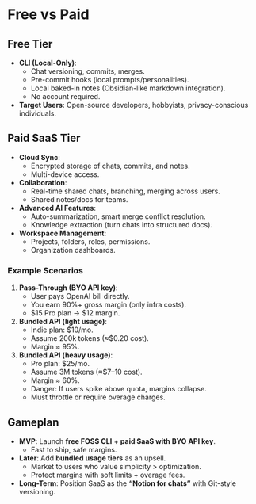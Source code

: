# Free vs Paid

## Free Tier

- **CLI (Local-Only)**:
  - Chat versioning, commits, merges.
  - Pre-commit hooks (local prompts/personalities).
  - Local baked-in notes (Obsidian-like markdown integration).
  - No account required.
- **Target Users**: Open-source developers, hobbyists, privacy-conscious individuals.

## Paid SaaS Tier

- **Cloud Sync**:
  - Encrypted storage of chats, commits, and notes.
  - Multi-device access.
- **Collaboration**:
  - Real-time shared chats, branching, merging across users.
  - Shared notes/docs for teams.
- **Advanced AI Features**:
  - Auto-summarization, smart merge conflict resolution.
  - Knowledge extraction (turn chats into structured docs).
- **Workspace Management**:
  - Projects, folders, roles, permissions.
  - Organization dashboards.

### Example Scenarios

1. **Pass-Through (BYO API key)**:
   - User pays OpenAI bill directly.
   - You earn 90%+ gross margin (only infra costs).
   - \$15 Pro plan → \$12 margin.
2. **Bundled API (light usage)**:
   - Indie plan: \$10/mo.
   - Assume 200k tokens (≈\$0.20 cost).
   - Margin ≈ 95%.
3. **Bundled API (heavy usage)**:
   - Pro plan: \$25/mo.
   - Assume 3M tokens (≈\$7–10 cost).
   - Margin ≈ 60%.
   - Danger: If users spike above quota, margins collapse.
   - Must throttle or require overage charges.

## Gameplan

- **MVP**: Launch **free FOSS CLI** + **paid SaaS with BYO API key**.
  - Fast to ship, safe margins.
- **Later**: Add **bundled usage tiers** as an upsell.
  - Market to users who value simplicity > optimization.
  - Protect margins with soft limits + overage fees.
- **Long-Term**: Position SaaS as the **“Notion for chats”** with Git-style versioning.
